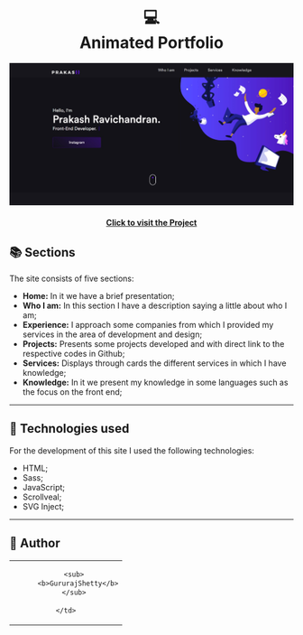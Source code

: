 
 <h1 align = "center">
 💻 <br>Animated Portfolio
 </h1>

![Resultado final do projeto](./previwe.jpeg)

 <h4 align = "center"> <a href="https://prakasravichandran.github.io/portfolioo/"> Click to visit the Project </a> </h4> 

 ## 📚 Sections

 The site consists of five sections:

 - **Home:** In it we have a brief presentation;
 - **Who I am:** In this section I have a description saying a little about who I am;
 - **Experience:** I approach some companies from which I provided my services in the area of ​​development and design;
 - **Projects:** Presents some projects developed and with direct link to the respective codes in Github;
 - **Services:** Displays through cards the different services in which I have knowledge;
 - **Knowledge:** In it we present my knowledge in some languages ​​such as the focus on the front end;

 ---

 ## 💼 Technologies used

 For the development of this site I used the following technologies:

 - HTML;
 - Sass;
 - JavaScript;
 - Scrollveal;
 - SVG Inject;

 ---

 <H2> 🦄 Author </h2>

 <table>
  <tr>
    <td align="center">
     
        <sub>
          <b>GururajShetty</b>
        </sub>
    
    </td>
  </tr>
</table>
